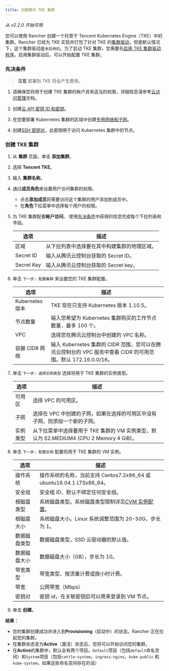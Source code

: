 ```yaml
---
title: 创建腾讯 TKE 集群
---
```


_从 v2.2.0 开始可用_

您可以使用 Rancher 创建一个托管于 Tencent Kubernetes Engine（TKE）中的集群。Rancher 已经为 TKE 实现并打包了针对 TKE 的[集群驱动](/docs/admin-settings/drivers/cluster-drivers/_index)，但是默认情况下，这个集群驱动是`未启用的`。为了启动 TKE 集群，您需要先[启用 TKE 集群驱动程序](/docs/admin-settings/drivers/cluster-drivers/_index)。启用集群驱动后，可以开始配置 TKE 集群。

### 先决条件

> **注意**
> 部署到 TKE 将会产生费用。

1. 请确保您将用于创建 TKE 集群的帐户具有适当的权限，详细信息请参考[云访问管理](https://intl.cloud.tencent.com/document/product/598/10600)文档。

1. 创建[云 API 密钥 ID 和密钥](https://console.cloud.tencent.com/capi)。

1. 在您要部署 Kubernetes 集群的区域中创建[专用网络和子网](https://intl.cloud.tencent.com/document/product/215/4927)。

1. 创建[SSH 密钥对](https://intl.cloud.tencent.com/document/product/213/6092)，此密钥用于访问 Kubernetes 集群中的节点。

### 创建 TKE 集群

1. 从 **集群** 页面，单击 **添加集群**。

1. 选择 **Tencent TKE**。

1. 输入 **集群名称**。

1. 通过**成员角色**来设置用户访问集群的权限。

   - 点击**添加成员**将需要访问这个集群的用户添加到成员中。
   - 在**角色**下拉菜单中选择每个用户的权限。

1. 为 TKE 集群配置**帐户访问**。 使用[先决条件](#先决条件)中获得的信息完成每个下拉列表和字段。

   | 选项       | 描述                                         |
   | ---------- | -------------------------------------------- |
   | 区域       | 从下拉列表中选择要在其中构建集群的地理区域。 |
   | Secret ID  | 输入从腾讯云控制台获取的 Secret ID。         |
   | Secret Key | 输入从腾讯云控制台获取的 Secret key。        |

1. 单击 `下一步: 配置集群` 来设置您的 TKE 集群配置。

   | 选项            | 描述                                                                                                          |
   | --------------- | ------------------------------------------------------------------------------------------------------------- |
   | Kubernetes 版本 | TKE 现在只支持 Kubernetes 版本 1.10.5。                                                                       |
   | 节点数量        | 输入您希望为 Kubernetes 集群购买的工作节点数量，最多 100 个。                                                 |
   | VPC             | 选择您在腾讯云控制台中创建的 VPC 名称。                                                                       |
   | 容器 CIDR 网络  | 输入 Kubernetes 集群的 CIDR 范围，您可以在腾讯云控制台的 VPC 服务中查看 CIDR 的可用范围。默认 172.16.0.0/16。 |

1. 单击 `下一步: 选择实例类型` 选择将用于 TKE 集群的实例类型。

   | 选项     | 描述                                                                                    |
   | -------- | --------------------------------------------------------------------------------------- |
   | 可用区   | 选择 VPC 的可用区。                                                                     |
   | 子网     | 选择在 VPC 中创建的子网，如果在选择的可用区中没有子网，则添加一个新的子网。             |
   | 实例类型 | 从下拉菜单中选择要用于 TKE 集群的 VM 实例类型，默认为 S2.MEDIUM4 (CPU 2 Memory 4 GiB)。 |

1. 单击 `下一步: 配置实例` 配置将用于 TKE 集群的 VM 实例。

   | 选项         | 描述                                                                                                     |
   | ------------ | -------------------------------------------------------------------------------------------------------- |
   | 操作系统     | 操作系统的名称，当前支持 Centos7.2x86_64 或 ubuntu16.04.1 LTSx86_64。                                    |
   | 安全组       | 安全组 ID，默认不绑定任何安全组。                                                                        |
   | 根磁盘类型   | 系统磁盘类型。系统磁盘类型限制详见[CVM 实例配置](https://cloud.tencent.com/document/product/213/11518)。 |
   | 根磁盘大小   | 系统磁盘大小。Linux 系统调整范围为 20-50G，步长为 1。                                                    |
   | 数据磁盘类型 | 数据磁盘类型，SSD 云驱动器的默认值。                                                                     |
   | 数据磁盘大小 | 数据磁盘大小（GB），步长为 10。                                                                          |
   | 带宽类型     | 带宽类型、按流量计费或按小时计费。                                                                       |
   | 带宽         | 公网带宽（Mbps）                                                                                         |
   | 密钥对       | 密钥 id，在关联密钥后可以用来登录到 VM 节点。                                                            |

1. 单击 **创建**。

**结果：**

- 您的集群创建成功并进入到**Provisioning**（启动中）的状态。Rancher 正在拉起您的集群。
- 在集群状态变为**Active**（激活）状态后，您将可以开始访问您的集群。
- 在**Active**的集群中，默认会有两个项目。`Default`项目（包括`default`命名空间）和`System`项目（包括`cattle-system`，`ingress-nginx`，`kube-public` 和 `kube-system`，如果这些命名空间存在的话）
